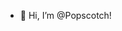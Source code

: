- 👋 Hi, I’m @Popscotch!

<!---
Popscotch/Popscotch is a ✨ special ✨ repository because its `README.md` (this file) appears on your GitHub profile.
You can click the Preview link to take a look at your changes.
--->

